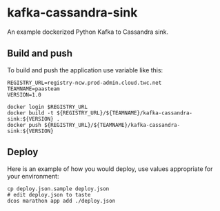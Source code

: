 # kafka-cassandra-sink
An example dockerized Python Kafka to Cassandra sink.

## Build and push

To build and push the application use variable like this:
```
REGISTRY_URL=registry-ncw.prod-admin.cloud.twc.net
TEAMNAME=paasteam
VERSION=1.0

docker login $REGISTRY_URL
docker build -t ${REGISTRY_URL}/${TEAMNAME}/kafka-cassandra-sink:${VERSION} .
docker push ${REGISTRY_URL}/${TEAMNAME}/kafka-cassandra-sink:${VERSION}
```

## Deploy

Here is an example of how you would deploy, use values appropriate for your environment:
```
cp deploy.json.sample deploy.json
# edit deploy.json to taste
dcos marathon app add ./deploy.json
```
